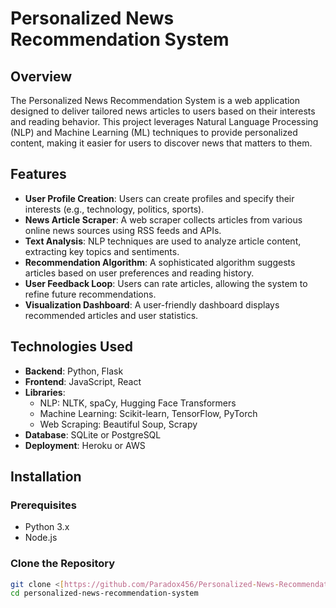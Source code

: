 # Personalized News Recommendation System

## Overview

The Personalized News Recommendation System is a web application designed to deliver tailored news articles to users based on their interests and reading behavior. This project leverages Natural Language Processing (NLP) and Machine Learning (ML) techniques to provide personalized content, making it easier for users to discover news that matters to them.

## Features

- **User Profile Creation**: Users can create profiles and specify their interests (e.g., technology, politics, sports).
- **News Article Scraper**: A web scraper collects articles from various online news sources using RSS feeds and APIs.
- **Text Analysis**: NLP techniques are used to analyze article content, extracting key topics and sentiments.
- **Recommendation Algorithm**: A sophisticated algorithm suggests articles based on user preferences and reading history.
- **User Feedback Loop**: Users can rate articles, allowing the system to refine future recommendations.
- **Visualization Dashboard**: A user-friendly dashboard displays recommended articles and user statistics.

## Technologies Used

- **Backend**: Python, Flask
- **Frontend**: JavaScript, React
- **Libraries**: 
  - NLP: NLTK, spaCy, Hugging Face Transformers
  - Machine Learning: Scikit-learn, TensorFlow, PyTorch
  - Web Scraping: Beautiful Soup, Scrapy
- **Database**: SQLite or PostgreSQL
- **Deployment**: Heroku or AWS

## Installation

### Prerequisites

- Python 3.x
- Node.js

### Clone the Repository

```bash
git clone <[https://github.com/Paradox456/Personalized-News-Recommendation-System.git]>
cd personalized-news-recommendation-system
